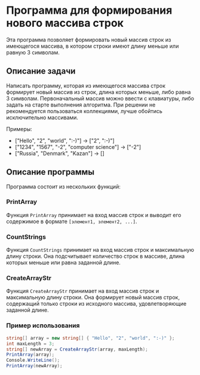 # Программа для формирования нового массива строк

Эта программа позволяет формировать новый массив строк из имеющегося массива, в котором строки имеют длину меньше или равную 3 символам.

## Описание задачи

Написать программу, которая из имеющегося массива строк формирует новый массив из строк, длина которых меньше, либо равна 3 символам. Первоначальный массив можно ввести с клавиатуры, либо задать на старте выполнения алгоритма. При решении не рекомендуется пользоваться коллекциями, лучше обойтись исключительно массивами.

Примеры:
- ["Hello", "2", "world", ":-)"] → ["2", ":-)"]
- ["1234", "1567", "-2", "computer science"] → ["-2"]
- ["Russia", "Denmark", "Kazan"] → []

## Описание программы

Программа состоит из нескольких функций:

### PrintArray
Функция `PrintArray` принимает на вход массив строк и выводит его содержимое в формате `[элемент1, элемент2, ...]`.

### CountStrings
Функция `CountStrings` принимает на вход массив строк и максимальную длину строки. Она подсчитывает количество строк в массиве, длина которых меньше или равна заданной длине.

### CreateArrayStr
Функция `CreateArrayStr` принимает на вход массив строк и максимальную длину строки. Она формирует новый массив строк, содержащий только строки из исходного массива, удовлетворяющие заданной длине.

### Пример использования
```csharp
string[] array = new string[] { "Hello", "2", "world", ":-)" };
int maxLength = 3;
string[] newArray = CreateArrayStr(array, maxLength);
PrintArray(array);
Console.WriteLine();
PrintArray(newArray);
